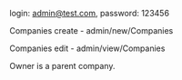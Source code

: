 login: admin@test.com, password: 123456 

Companies create - admin/new/Companies

Companies edit - admin/view/Companies

Owner is a parent company.
